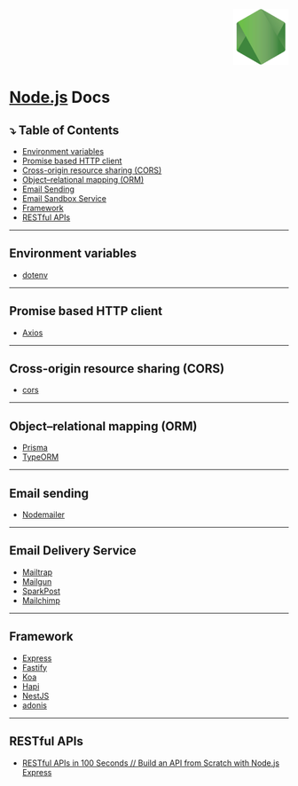 <div align="end">
<img height="100" src="https://raw.githubusercontent.com/github/explore/80688e429a7d4ef2fca1e82350fe8e3517d3494d/topics/nodejs/nodejs.png" alt="nodejs"/>
</div>

# **[Node.js](https://nodejs.org/) Docs**

## :arrow_heading_down: Table of Contents

* [Environment variables](https://github.com/marcelosperalta/docs_nodejs#environment-variables)
* [Promise based HTTP client](https://github.com/marcelosperalta/docs_nodejs#promise-based-http-client)
* [Cross-origin resource sharing (CORS)](https://github.com/marcelosperalta/docs_nodejs#cross-origin-resource-sharing-cors)
* [Object–relational mapping (ORM)](https://github.com/marcelosperalta/docs_nodejs#objectrelational-mapping-orm)
* [Email Sending](https://github.com/marcelosperalta/docs_nodejs#email-sending)
* [Email Sandbox Service](https://github.com/marcelosperalta/docs_nodejs/blob/main/README.md#email-sandbox-service)
* [Framework](https://github.com/marcelosperalta/docs_nodejs#framework)
* [RESTful APIs](https://github.com/marcelosperalta/docs_nodejs#restful-apis)

<hr>

## Environment variables

* [dotenv](https://github.com/motdotla/dotenv)

<hr>

## Promise based HTTP client

* [Axios](https://axios-http.com/)

<hr>

## Cross-origin resource sharing (CORS)

* [cors](https://github.com/expressjs/cors)

<hr>

## Object–relational mapping (ORM)

* [Prisma](https://www.prisma.io/)
* [TypeORM](https://github.com/typeorm/typeorm)

<hr>

## Email sending

* [Nodemailer](https://nodemailer.com/)

<hr>

## Email Delivery Service

* [Mailtrap](https://mailtrap.io/)
* [Mailgun](https://www.mailgun.com/)
* [SparkPost](https://www.sparkpost.com/)
* [Mailchimp](https://mailchimp.com/)

<hr>

## Framework

* [Express](https://expressjs.com/)
* [Fastify](https://www.fastify.io/)
* [Koa](https://koajs.com/)
* [Hapi](https://hapi.dev/)
* [NestJS](https://nestjs.com/)
* [adonis](https://adonisjs.com/)

<hr>

## RESTful APIs

* [RESTful APIs in 100 Seconds // Build an API from Scratch with Node.js Express](./fireship/restful_api)
